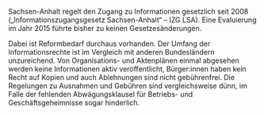 Sachsen-Anhalt regelt den Zugang zu Informationen gesetzlich
seit 2008 („Informationszugangsgesetz Sachsen-Anhalt“ – IZG
LSA). Eine Evaluierung im Jahr 2015 führte bisher zu keinen
Gesetzesänderungen.

Dabei ist Reformbedarf durchaus vorhanden. Der Umfang
der Informationsrechte ist im Vergleich mit anderen Bundesländern
unzureichend. Von Organisations- und Aktenplänen einmal
abgesehen werden keine Informationen aktiv veröffentlicht,
Bürger:innen haben kein Recht auf Kopien und auch
Ablehnungen sind nicht gebührenfrei. Die Regelungen zu Ausnahmen
und Gebühren sind vergleichsweise dünn, im Falle der
fehlenden Abwägungsklausel für Betriebs- und Geschäftsgeheimnisse
sogar hinderlich.
